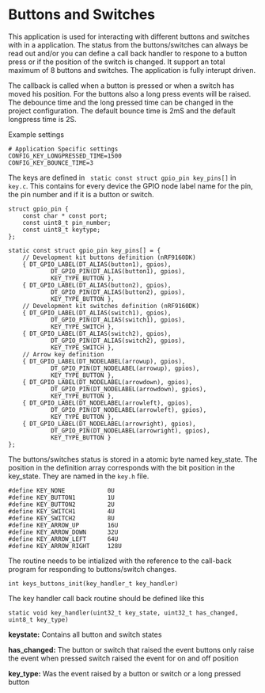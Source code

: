 # Buttons and Switches 
This application is used for interacting with different buttons and switches with in a application.
The status from the buttons/switches can always be read out and/or you can define a call back handler to respone to a button press or if the position of the switch is changed.
It support an total maximum of 8 buttons and switches. The application is fully interupt driven. 

The callback is called when a button is pressed or when a switch has moved his position. For the buttons also a long press events will be raised. The debounce time and the long pressed time can be changed in the project configuration. The default bounce time is 2mS and the default longpress time is 2S.

Example settings
```
# Application Specific settings
CONFIG_KEY_LONGPRESSED_TIME=1500
CONFIG_KEY_BOUNCE_TIME=3
```

The keys are defined in `` static const struct gpio_pin key_pins[]`` in ``key.c``. This contains for every device the GPIO node label name for the pin, the pin number and if it is a button or switch. 

```
struct gpio_pin {
	const char * const port;
	const uint8_t pin_number;
	const uint8_t keytype;
};

static const struct gpio_pin key_pins[] = {
	// Development kit buttons definition (nRF9160DK)
	{ DT_GPIO_LABEL(DT_ALIAS(button1), gpios), 
			DT_GPIO_PIN(DT_ALIAS(button1), gpios),
			KEY_TYPE_BUTTON	},
	{ DT_GPIO_LABEL(DT_ALIAS(button2), gpios), 
			DT_GPIO_PIN(DT_ALIAS(button2), gpios),
			KEY_TYPE_BUTTON	},
	// Development kit switches definition (nRF9160DK)
	{ DT_GPIO_LABEL(DT_ALIAS(switch1), gpios), 
			DT_GPIO_PIN(DT_ALIAS(switch1), gpios),
			KEY_TYPE_SWITCH	},	
	{ DT_GPIO_LABEL(DT_ALIAS(switch2), gpios), 
			DT_GPIO_PIN(DT_ALIAS(switch2), gpios),
			KEY_TYPE_SWITCH	},
	// Arrow key definition
	{ DT_GPIO_LABEL(DT_NODELABEL(arrowup), gpios), 
			DT_GPIO_PIN(DT_NODELABEL(arrowup), gpios),
			KEY_TYPE_BUTTON	},
	{ DT_GPIO_LABEL(DT_NODELABEL(arrowdown), gpios), 
			DT_GPIO_PIN(DT_NODELABEL(arrowdown), gpios),
			KEY_TYPE_BUTTON	},	
	{ DT_GPIO_LABEL(DT_NODELABEL(arrowleft), gpios), 
			DT_GPIO_PIN(DT_NODELABEL(arrowleft), gpios),
			KEY_TYPE_BUTTON	},	
	{ DT_GPIO_LABEL(DT_NODELABEL(arrowright), gpios), 
			DT_GPIO_PIN(DT_NODELABEL(arrowright), gpios),
			KEY_TYPE_BUTTON	}
};

```

The buttons/switches status is stored in a atomic byte named key_state. The position in the definition array corresponds with the bit position in the key_state. They are named in the ``key.h`` file.

```
#define KEY_NONE			0U 
#define	KEY_BUTTON1			1U
#define	KEY_BUTTON2			2U
#define	KEY_SWITCH1			4U
#define	KEY_SWITCH2			8U
#define	KEY_ARROW_UP		16U
#define	KEY_ARROW_DOWN		32U
#define	KEY_ARROW_LEFT		64U
#define	KEY_ARROW_RIGHT		128U
```

The routine needs to be intialized with the reference to the call-back program for responding to buttons/switch changes. 

```
int keys_buttons_init(key_handler_t key_handler)
```

The key handler call back routine should be defined like this 
```
static void key_handler(uint32_t key_state, uint32_t has_changed, uint8_t key_type)
```
<b>keystate:</b> Contains all button and switch states<br>

<b>has_changed:</b> The button or switch that raised the event buttons only raise the event when pressed switch raised the event for on and off position<br>

<b>key_type:</b> Was the event raised by a button or switch or a long pressed button
